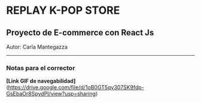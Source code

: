 # REPLAY K-POP STORE
## Proyecto de E-commerce con React Js

Autor: Carla Mantegazza

***
### Notas para el corrector
**[Link GIF de navegabilidad]** (https://drive.google.com/file/d/1oB0GT5qy307SK9fdp-GsEbaOr8SpydPI/view?usp=sharing)